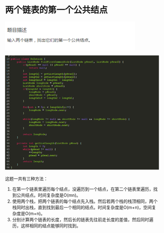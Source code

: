 # 两个链表的第一个公共结点

![](/剑指offer/assets/两个链表的第一个公共结点_题目.png)

![](/剑指offer/assets/两个链表的第一个公共结点_代码.png)

这题一共有三种方法：

1. 在第一个链表里遍历每个结点，没遍历到一个结点，在第二个链表里遍历，找到公共结点。时间复杂度是O(mn)。
2. 使用两个栈，把两个链表的每个结点先入栈。然后若两个栈的栈顶相同，两个栈同时出栈，直到找到最后一个相同的结点。时间复杂度是O(m+n)，空间复杂度是O(m+n)。
3. 分别计算两个链表的长度，然后长的链表先往前走长度的差值，然后同时遍历，这样相同的结点能够同时找到。